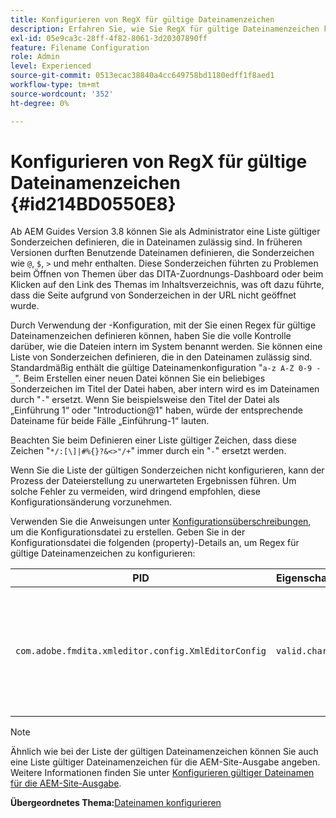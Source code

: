 ```yaml
---
title: Konfigurieren von RegX für gültige Dateinamenzeichen
description: Erfahren Sie, wie Sie RegX für gültige Dateinamenzeichen konfigurieren
exl-id: 05e9ca3c-28ff-4f82-8061-3d20307890ff
feature: Filename Configuration
role: Admin
level: Experienced
source-git-commit: 0513ecac38840a4cc649758bd1180edff1f8aed1
workflow-type: tm+mt
source-wordcount: '352'
ht-degree: 0%

---
```


# Konfigurieren von RegX für gültige Dateinamenzeichen {#id214BD0550E8}

Ab AEM Guides Version 3.8 können Sie als Administrator eine Liste gültiger Sonderzeichen definieren, die in Dateinamen zulässig sind. In früheren Versionen durften Benutzende Dateinamen definieren, die Sonderzeichen wie `@`, `$`, `>` und mehr enthalten. Diese Sonderzeichen führten zu Problemen beim Öffnen von Themen über das DITA-Zuordnungs-Dashboard oder beim Klicken auf den Link des Themas im Inhaltsverzeichnis, was oft dazu führte, dass die Seite aufgrund von Sonderzeichen in der URL nicht geöffnet wurde.

Durch Verwendung der -Konfiguration, mit der Sie einen Regex für gültige Dateinamenzeichen definieren können, haben Sie die volle Kontrolle darüber, wie die Dateien intern im System benannt werden. Sie können eine Liste von Sonderzeichen definieren, die in den Dateinamen zulässig sind. Standardmäßig enthält die gültige Dateinamenkonfiguration &quot;`a-z A-Z 0-9 - _`&quot;. Beim Erstellen einer neuen Datei können Sie ein beliebiges Sonderzeichen im Titel der Datei haben, aber intern wird es im Dateinamen durch &quot;`-`&quot; ersetzt. Wenn Sie beispielsweise den Titel der Datei als „Einführung 1“ oder &quot;Introduction@1&quot; haben, würde der entsprechende Dateiname für beide Fälle „Einführung-1“ lauten.

Beachten Sie beim Definieren einer Liste gültiger Zeichen, dass diese Zeichen &quot;`*/:[\]|#%{}?&<>"/+`&quot; immer durch ein &quot;`-`&quot; ersetzt werden.

Wenn Sie die Liste der gültigen Sonderzeichen nicht konfigurieren, kann der Prozess der Dateierstellung zu unerwarteten Ergebnissen führen. Um solche Fehler zu vermeiden, wird dringend empfohlen, diese Konfigurationsänderung vorzunehmen.

Verwenden Sie die Anweisungen unter [Konfigurationsüberschreibungen](download-install-additional-config-override.md#), um die Konfigurationsdatei zu erstellen. Geben Sie in der Konfigurationsdatei die folgenden \(property\)-Details an, um Regex für gültige Dateinamenzeichen zu konfigurieren:

| PID | Eigenschaftsschlüssel | Eigenschaftswert |
|---|------------|--------------|
| `com.adobe.fmdita.xmleditor.config.XmlEditorConfig` | `valid.characters` | Der Wert ist ein Regex-Muster. Sie muss drei einfache Zeichen enthalten und die Liste muss mit einem Bindestrich \(-\) beginnen.<br> **Standardwert**: \[-a-zA-Z0-9\_\] |

>[!NOTE]
>
> Ähnlich wie bei der Liste der gültigen Dateinamenzeichen können Sie auch eine Liste gültiger Dateinamenzeichen für die AEM-Site-Ausgabe angeben. Weitere Informationen finden Sie unter [Konfigurieren gültiger Dateinamen für die AEM-Site-Ausgabe](conf-file-names-valid-regx-aem-site-output.md#).

**Übergeordnetes Thema:**&#x200B;[ Dateinamen konfigurieren](conf-file-names.md)

